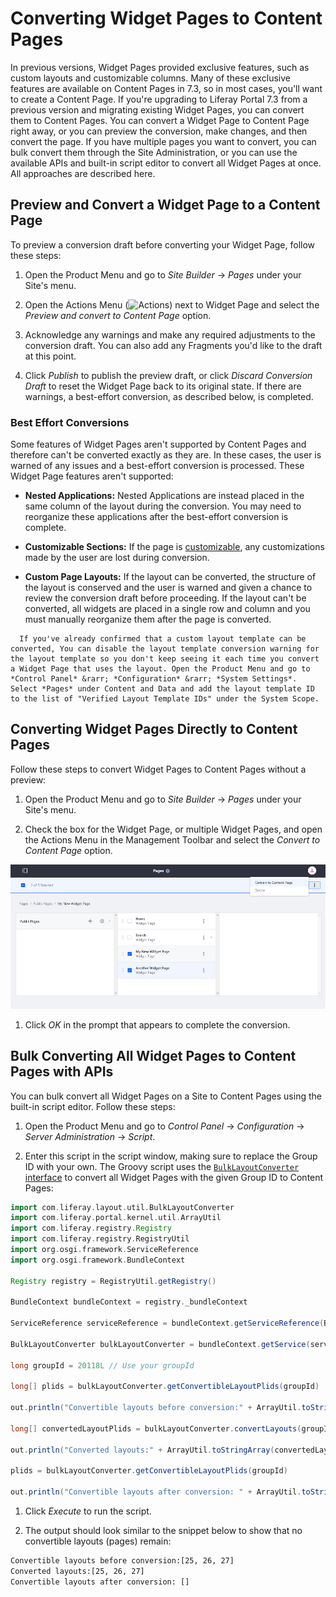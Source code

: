 # Converting Widget Pages to Content Pages

In previous versions, Widget Pages provided exclusive features, such as custom layouts and customizable columns. Many of these exclusive features are available on Content Pages in 7.3, so in most cases, you'll want to create a Content Page. If you're upgrading to Liferay Portal 7.3 from a previous version and migrating existing Widget Pages, you can convert them to Content Pages. You can convert a Widget Page to Content Page right away, or you can preview the conversion, make changes, and then convert the page. If you have multiple pages you want to convert, you can bulk convert them through the Site Administration, or you can use the available APIs and built-in script editor to convert all Widget Pages at once. All approaches are described here.

## Preview and Convert a Widget Page to a Content Page

To preview a conversion draft before converting your Widget Page, follow these steps:

1. Open the Product Menu and go to *Site Builder* &rarr; *Pages* under your Site's menu.

1. Open the Actions Menu (![Actions](../../../../images/icon-actions.png)) next to Widget Page and select the *Preview and convert to Content Page* option.

1. Acknowledge any warnings and make any required adjustments to the conversion draft. You can also add any Fragments you'd like to the draft at this point.

1. Click *Publish* to publish the preview draft, or click *Discard Conversion Draft* to reset the Widget Page back to its original state. If there are warnings, a best-effort conversion, as described below, is completed.

### Best Effort Conversions

Some features of Widget Pages aren't supported by Content Pages and therefore can't be converted exactly as they are. In these cases, the user is warned of any issues and a best-effort conversion is processed. These Widget Page features aren't supported:

* **Nested Applications:** Nested Applications are instead placed in the same column of the layout during the conversion. You may need to reorganize these applications after the best-effort conversion is complete.

* **Customizable Sections:** If the page is [customizable](./personalizing-pages.md), any customizations made by the user are lost during conversion.

* **Custom Page Layouts:** If the layout can be converted, the structure of the layout is conserved and the user is warned and given a chance to review the conversion draft before proceeding. If the layout can't be converted, all widgets are placed in a single row and column and you must manually reorganize them after the page is converted.

```note::
  If you've already confirmed that a custom layout template can be converted, You can disable the layout template conversion warning for the layout template so you don't keep seeing it each time you convert a Widget Page that uses the layout. Open the Product Menu and go to *Control Panel* &rarr; *Configuration* &rarr; *System Settings*. Select *Pages* under Content and Data and add the layout template ID to the list of "Verified Layout Template IDs" under the System Scope.
```

## Converting Widget Pages Directly to Content Pages

Follow these steps to convert Widget Pages to Content Pages without a preview:

1. Open the Product Menu and go to *Site Builder* &rarr; *Pages* under your Site's menu.

1. Check the box for the Widget Page, or multiple Widget Pages, and open the Actions Menu in the Management Toolbar and select the *Convert to Content Page* option.

 ![You can convert multiple Widget Pages through the Context Menu](./converting-widget-pages-to-content-pages/images/01.png)

1. Click *OK* in the prompt that appears to complete the conversion.

## Bulk Converting All Widget Pages to Content Pages with APIs

You can bulk convert all Widget Pages on a Site to Content Pages using the built-in script editor. Follow these steps:

1. Open the Product Menu and go to *Control Panel* &rarr; *Configuration* &rarr; *Server Administration* &rarr; *Script*.

1. Enter this script in the script window, making sure to replace the Group ID with your own. The Groovy script uses the [`BulkLayoutConverter` interface](https://github.com/liferay/liferay-portal/blob/master/modules/apps/layout/layout-api/src/main/java/com/liferay/layout/util/BulkLayoutConverter.java) to convert all Widget Pages with the given Group ID to Content Pages:

  ```groovy
  import com.liferay.layout.util.BulkLayoutConverter
  import com.liferay.portal.kernel.util.ArrayUtil
  import com.liferay.registry.Registry
  import com.liferay.registry.RegistryUtil
  import org.osgi.framework.ServiceReference
  import org.osgi.framework.BundleContext

  Registry registry = RegistryUtil.getRegistry()

  BundleContext bundleContext = registry._bundleContext

  ServiceReference serviceReference = bundleContext.getServiceReference(BulkLayoutConverter.class.getName())

  BulkLayoutConverter bulkLayoutConverter = bundleContext.getService(serviceReference);

  long groupId = 20118L // Use your groupId

  long[] plids = bulkLayoutConverter.getConvertibleLayoutPlids(groupId)

  out.println("Convertible layouts before conversion:" + ArrayUtil.toStringArray(plids))

  long[] convertedLayoutPlids = bulkLayoutConverter.convertLayouts(groupId)

  out.println("Converted layouts:" + ArrayUtil.toStringArray(convertedLayoutPlids))

  plids = bulkLayoutConverter.getConvertibleLayoutPlids(groupId)

  out.println("Convertible layouts after conversion: " + ArrayUtil.toStringArray(plids))
  ```

1. Click *Execute* to run the script.

1. The output should look similar to the snippet below to show that no convertible layouts (pages) remain:

  ```bash
  Convertible layouts before conversion:[25, 26, 27]
  Converted layouts:[25, 26, 27]
  Convertible layouts after conversion: []
  ```